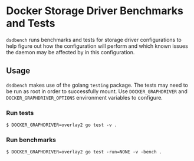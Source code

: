 # Docker Storage Driver Benchmarks and Tests

`dsdbench` runs benchmarks and tests for storage driver configurations to help
figure out how the configuration will perform and which known issues the
daemon may be affected by in this configuration.

## Usage

`dsdbench` makes use of the golang `testing` package. The tests may need to be
run as root in order to successfully mount. Use `DOCKER_GRAPHDRIVER` and
`DOCKER_GRAPHDRIVER_OPTIONS` environment variables to configure.

### Run tests
```
$ DOCKER_GRAPHDRIVER=overlay2 go test -v .
```

### Run benchmarks
```
$ DOCKER_GRAPHDRIVER=overlay2 go test -run=NONE -v -bench .
```
